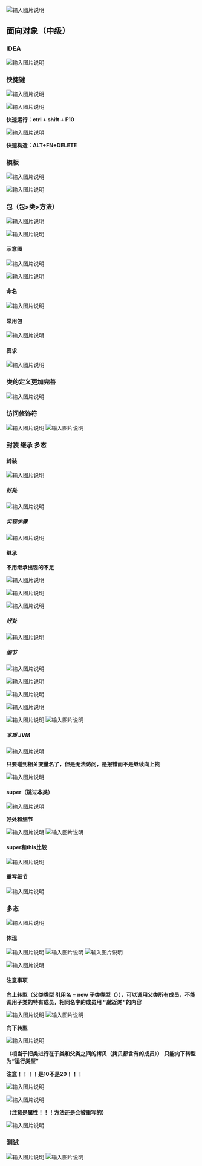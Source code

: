 ![输入图片说明](/imgs/2024-07-12/rl95OgdaeALatiAt.png)

## 面向对象（中级）

### IDEA
![输入图片说明](/imgs/2024-07-12/47tJBowFTyNXO9cp.png)

### 快捷键
![输入图片说明](/imgs/2024-07-12/Uy3omsXpr9Fk9J4K.png)

![输入图片说明](/imgs/2024-07-12/rKploEJYa0tNUTV9.png)

**快速运行：ctrl + shift + F10**

![输入图片说明](/imgs/2024-07-12/8zTT3sNiC7MkZiLc.png)

**快速构造：ALT+FN+DELETE**

### 模板

![输入图片说明](/imgs/2024-07-12/N9CDWA575i066asq.png)

![输入图片说明](/imgs/2024-07-12/LOGMk2vj4yQbLTlb.png)

### 包（包>类>方法）

![输入图片说明](/imgs/2024-07-12/eC4nRpw6FEgmSD71.png)

![输入图片说明](/imgs/2024-07-12/wwmW6WDLHbeKQ6IP.png)

#### 示意图
![输入图片说明](/imgs/2024-07-12/VnpxYjag2B3LGs9R.png)

![输入图片说明](/imgs/2024-07-12/XUwGhdFXzNEG4jBX.png)

#### 命名
![输入图片说明](/imgs/2024-07-12/e1XpDIaJgCn2v6ku.png)

#### 常用包
![输入图片说明](/imgs/2024-07-12/7vBdPXXhAdYQPU68.png)
#### 要求

![输入图片说明](/imgs/2024-07-12/Hm7whZo7L3f1H4as.png)

### 类的定义更加完善
![输入图片说明](/imgs/2024-07-12/AEfjiqRW1Ko5YaXg.png)

### 访问修饰符
![输入图片说明](/imgs/2024-07-12/zCoQbvdRGAx3PYV3.png)
![输入图片说明](/imgs/2024-07-12/HV3D2obuS8NUQWvk.png)

### 封装 继承 多态
#### 封装
![输入图片说明](/imgs/2024-07-12/tQfqSkza28wouzYw.png)

##### 好处

![输入图片说明](/imgs/2024-07-12/f8ERAYKvCCpRuQRv.png)

##### 实现步骤

![输入图片说明](/imgs/2024-07-12/Amu924wipurDZmGj.png)


#### 继承
**不用继承出现的不足**

![输入图片说明](/imgs/2024-07-12/1pwRU8QCH8uJCEoJ.png)

![输入图片说明](/imgs/2024-07-12/HH7oZulroXRQ3zGB.png)

![输入图片说明](/imgs/2024-07-12/MRTvZRkdO2muJOJ8.png)

##### 好处
![输入图片说明](/imgs/2024-07-12/QLJ1IqLQGje9xTGE.png)

##### 细节
![输入图片说明](/imgs/2024-07-12/KH0fWNrK9W2wvaJi.png)

![输入图片说明](/imgs/2024-07-12/PhH8F3oyUdJqafAw.png)

![输入图片说明](/imgs/2024-07-12/URpKoUQu65S4JqOX.png)

![输入图片说明](/imgs/2024-07-12/zY4UQWF4qbTt6RGB.png)

![输入图片说明](/imgs/2024-07-12/M3VQPIMFJZIPDSHs.png)
![输入图片说明](/imgs/2024-07-12/tzQnhH6NmusJTRMG.png)

##### 本质 JVM
![输入图片说明](/imgs/2024-07-12/DWaQ52GD5RP4JSpo.png)

**只要碰到相关变量名了，但是无法访问，是报错而不是继续向上找**

![输入图片说明](/imgs/2024-07-12/74TiWlyVDFggxoQO.png)

#### super（跳过本类）

![输入图片说明](/imgs/2024-07-12/YChrzDlTLR9qxBaJ.png)

**好处和细节**

![输入图片说明](/imgs/2024-07-12/8IhLKZ3N24L4QrEx.png)
![输入图片说明](/imgs/2024-07-12/VM8GRDujz0ahtafA.png)

#### super和this比较
![输入图片说明](/imgs/2024-07-12/vIgWzGoIdPNRnVwO.png)

#### 重写细节
![输入图片说明](/imgs/2024-07-12/rXnix5JDxEDr1eJW.png)

### 多态
![输入图片说明](/imgs/2024-07-12/47qIEFoPSfX4JXLA.png)

#### 体现

![输入图片说明](/imgs/2024-07-12/QEaw744Y5Yd1BSU1.png)
![输入图片说明](/imgs/2024-07-12/c5opO1AhBDCXBaGX.png)
![输入图片说明](/imgs/2024-07-12/IIBwOuE4j58CfTDZ.png)

![输入图片说明](/imgs/2024-07-12/VcfBMhtgHj3XMZgZ.png)

#### 注意事项
**向上转型（父类类型  引用名 = new 子类类型（）），可以调用父类所有成员，不能调用子类的特有成员，相同名字的成员用 “*就近类* ”的内容**

![输入图片说明](/imgs/2024-07-12/5H1Ok0GZAreQomxq.png)
![输入图片说明](/imgs/2024-07-12/6ApmsUbQjRmPvJKc.png)

**向下转型**

![输入图片说明](/imgs/2024-07-12/HAuUPFLcd5Ysl0lv.png)

**（相当于把类进行在子类和父类之间的拷贝（拷贝都含有的成员））**
**只能向下转型为“运行类型”** 

**注意！！！！是10不是20！！！**

![输入图片说明](/imgs/2024-07-12/4n698CE4I2mvo21R.png)

![输入图片说明](/imgs/2024-07-12/18sDBDJJy1LlJJNM.png)

**（注意是属性！！！方法还是会被重写的）**

![输入图片说明](/imgs/2024-07-12/M8l75cXi18PafsNq.png)

### 测试

![输入图片说明](/imgs/2024-07-12/j10Z00cCgj9PSv2t.png)
![输入图片说明](/imgs/2024-07-12/jXzcVsbmtGkMuSre.png)
<!--stackedit_data:
eyJoaXN0b3J5IjpbLTUyODY5NjkwNSwxOTUyMzEwNDkyLC0xOD
c5NDM4NjE2LC0xNDA0ODUyMjEyLDgwMDU2MTY1NCwtMTgyMTQ4
OTA5MSwxNzU0NTgzMTM4LC0zMTY2NjI2MzksMzQzNDY4OTA5LD
IzOTkxNDg4LC00NTg5MzAyNiwxMDQ2NDI4NzEyLDEyMTE1ODM2
MjUsMTI3NTU2ODI3NCwtMjA0NTYzMjk5NiwtMTczMzg1Njg1NC
w2MjMyMzE2NjcsMTc2NjY5MTAwNywtNTA2MzAyNjYyLDE4NTcx
NzUyNzNdfQ==
-->